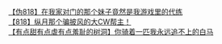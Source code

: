 [【伪818】在我家对门的那个妹子竟然是我游戏里的代练](http://tieba.baidu.com/p/3481404627?see_lz=1&pn=)   
[【818】纵月那个骗披风的大CW帮主！](http://tieba.baidu.com/p/3481034577?see_lz=1&pn=)   
[【有点甜有点虐有点羞耻的树洞】你骑着一匹我永远追不上的白马](http://tieba.baidu.com/p/3482075904?see_lz=1&pn=)   
